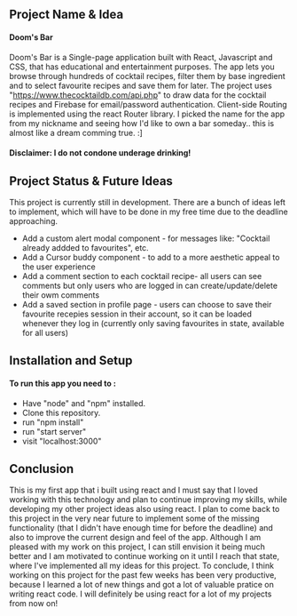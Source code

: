 ## Project Name & Idea

#### Doom's Bar

Doom's Bar is a Single-page application built with React, Javascript and CSS, that has educational and entertainment purposes. The app lets you browse through hundreds of cocktail recipes, filter them by base ingredient and to select favourite recipes and save them for later. The project uses "https://www.thecocktaildb.com/api.php" to draw data for the cocktail recipes and Firebase for email/password authentication. Client-side Routing is implemented using the react Router library. I picked the name for the app from my nickname and seeing how I'd like to own a bar someday.. this is almost like a dream comming true. :]

#### Disclaimer: I do not condone underage drinking!

## Project Status & Future Ideas

This project is currently still in development. There are a bunch of ideas left to implement, which will have to be done in my free time due to the deadline approaching.

- Add a custom alert modal component - for messages like: "Cocktail already addded to favourites", etc.
- Add a Cursor buddy component - to add to a more aesthetic appeal to the user experience
- Add a comment section to each cocktail recipe- all users can see comments but only users who are logged in can create/update/delete their owm comments
- Add a saved section in profile page - users can choose to save their favourite recepies session in their account, so it can be loaded whenever they log in (currently only saving favourites in state, available for all users)

## Installation and Setup

#### To run this app you need to :

- Have "node" and "npm" installed.
- Clone this repository.
- run "npm install"
- run "start server"
- visit "localhost:3000"

## Conclusion

This is my first app that i built using react and I must say that I loved working with this technology and plan to continue improving my skills, while developing my other project ideas also using react. I plan to come back to this project in the very near future to implement some of the missing functionality (that I didn't have enough time for before the deadline) and also to improve the current design and feel of the app. Although I am pleased with my work on this project, I can still envision it being much better and I am motivated to continue working on it until I reach that state, where I've implemented all my ideas for this project.
To conclude, I think working on this project for the past few weeks has been very productive, because I learned a lot of new things and got a lot of valuable pratice on writing react code. I will definitely be using react for a lot of my projects from now on!
